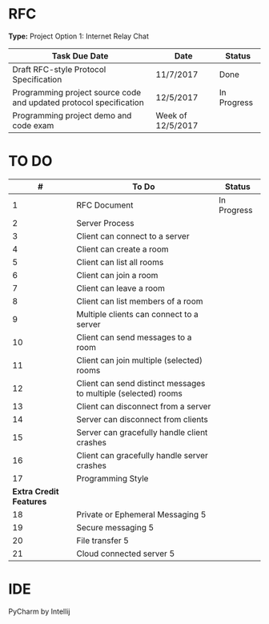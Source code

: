 # RFC
**Type:** Project Option 1: Internet Relay Chat


|Task Due Date|Date|Status|
|----|----|------|
|Draft RFC-style Protocol Specification|11/7/2017|Done|
|Programming project source code and updated protocol specification|12/5/2017|In Progress|
|Programming project demo and code exam|Week of 12/5/2017||

# TO DO
|#|To Do|Status|
|-|---------------|-|
|1|RFC Document|In Progress|
|2|Server Process||
|3|Client can connect to a server||
|4|Client can create a room||
|5|Client can list all rooms||
|6|Client can join a room||
|7|Client can leave a room||
|8|Client can list members of a room||
|9|Multiple clients can connect to a server||
|10|Client can send messages to a room||
|11|Client can join multiple (selected) rooms||
|12|Client can send distinct messages to multiple (selected) rooms||
|13|Client can disconnect from a server||
|14|Server can disconnect from clients||
|15|Server can gracefully handle client crashes||
|16|Client can gracefully handle server crashes||
|17|Programming Style||
|**Extra Credit Features**|
|18|Private or Ephemeral Messaging 5||
|19|Secure messaging 5||
|20|File transfer 5||
|21|Cloud connected server 5||

# IDE
PyCharm by Intellij
